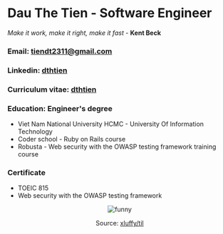 # Dau The Tien - Software Engineer

*Make it work, make it right, make it fast* - **Kent Beck**

### Email: tiendt2311@gmail.com
### Linkedin: [dthtien](https://www.linkedin.com/in/dthtien/)
### Curriculum vitae: [dthtien](./files/cv.pdf)
### Education: Engineer's degree
  - Viet Nam National University HCMC - University Of Information
Technology
  - Coder school - Ruby on Rails course
  - Robusta - Web security with the OWASP testing framework training course
### Certificate
  - TOEIC 815
  - Web security with the OWASP testing framework
<p align="center">
  <img src="https://user-images.githubusercontent.com/20236616/111248241-1b5a6200-863c-11eb-940c-b8dec17c6573.png" alt="funny"/>
</p>

<p align="center">
  Source: <a href="https://github.com/xluffy/til">xluffy/til</a>
</p>
